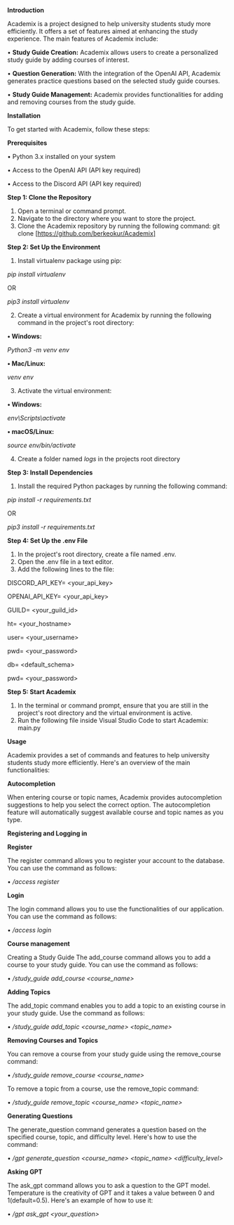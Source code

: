 **Introduction**

Academix is a project designed to help university students study more efficiently. It offers a set of features aimed at enhancing the study experience. The main features of Academix include:

•	**Study Guide Creation:** Academix allows users to create a personalized study guide by adding courses of interest.

•	**Question Generation:** With the integration of the OpenAI API, Academix generates practice questions based on the selected study guide courses.

•	**Study Guide Management:** Academix provides functionalities for adding and removing courses from the study guide.

**Installation**

To get started with Academix, follow these steps:

**Prerequisites**

•	Python 3.x installed on your system

•	Access to the OpenAI API (API key required)

•	Access to the Discord API (API key required)

**Step 1: Clone the Repository**
1.	Open a terminal or command prompt.
2.	Navigate to the directory where you want to store the project.
3.	Clone the Academix repository by running the following command:
git clone [https://github.com/berkeokur/Academix]

**Step 2: Set Up the Environment**
1.	Install virtualenv package using pip:

_pip install virtualenv_

OR

_pip3 install virtualenv_

2.	Create a virtual environment for Academix by running the following command in the project's root directory:

**•	Windows:**

_Python3 -m venv env_
	
**•	Mac/Linux:**

_venv env_


3.	Activate the virtual environment:

**•	Windows:**

_env\Scripts\activate_

**• macOS/Linux:**

_source env/bin/activate_


4. Create a folder named _logs_ in the projects root directory



**Step 3: Install Dependencies**
1.	Install the required Python packages by running the following command:

_pip install -r requirements.txt_

OR

_pip3 install -r requirements.txt_




**Step 4: Set Up the .env File**
1.	In the project's root directory, create a file named .env.
2.	Open the .env file in a text editor.
3.	Add the following lines to the file:

DISCORD_API_KEY= <your_api_key>

OPENAI_API_KEY= <your_api_key>

GUILD= <your_guild_id>

ht= <your_hostname>

user= <your_username>

pwd= <your_password>

db= <default_schema>

pwd= <your_password>


**Step 5: Start Academix**

1.	In the terminal or command prompt, ensure that you are still in the project's root directory and the virtual environment is active.
2.	Run the following file inside Visual Studio Code to start Academix:
main.py


**Usage**

Academix provides a set of commands and features to help university students study more efficiently. Here's an overview of the main functionalities:

**Autocompletion**

When entering course or topic names, Academix provides autocompletion suggestions to help you select the correct option. The autocompletion feature will automatically suggest available course and topic names as you type.


**Registering and Logging in**

**Register**

The register command allows you to register your account to the database. You can use the command as follows:

•	_/access register <email> <password>_
	
	
**Login**
	
The login command allows you to use the functionalities of our application. You can use the command as follows:
	
•	_/access login <email> <password>_
	
	
**Course management**
	
Creating a Study Guide
The add_course command allows you to add a course to your study guide. You can use the command as follows:
	
•	_/study_guide add_course <course_name>_

	
**Adding Topics**
	
The add_topic command enables you to add a topic to an existing course in your study guide. Use the command as follows:
	
•	_/study_guide add_topic <course_name> <topic_name>_

	
**Removing Courses and Topics**
	
You can remove a course from your study guide using the remove_course command:
	
•	_/study_guide remove_course <course_name>_

	
To remove a topic from a course, use the remove_topic command:
	
•	_/study_guide remove_topic <course_name> <topic_name>_

	
**Generating Questions**
	
The generate_question command generates a question based on the specified course, topic, and difficulty level. Here's how to use the command:
	
•	_/gpt generate_question <course_name>  <topic_name>  <difficulty_level>_

	
**Asking GPT**
	
The ask_gpt command allows you to ask a question to the GPT model. Temperature is the creativity of GPT and it takes a value between 0 and 1(default=0.5). Here's an example of how to use it:
	
•	_/gpt ask_gpt <your_question> <temperature>_
	
	

